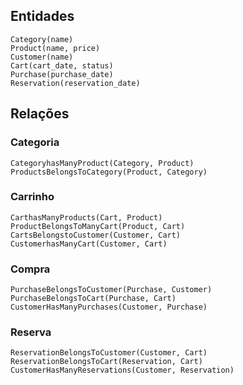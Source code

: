 ## Entidades
```
Category(name)
Product(name, price)
Customer(name)
Cart(cart_date, status)
Purchase(purchase_date)
Reservation(reservation_date)
```

## Relações

### Categoria
```
CategoryhasManyProduct(Category, Product)
ProductsBelongsToCategory(Product, Category)
```

### Carrinho
```
CarthasManyProducts(Cart, Product)
ProductBelongsToManyCart(Product, Cart)
CartsBelongstoCustomer(Customer, Cart)
CustomerhasManyCart(Customer, Cart)
```

### Compra

```
PurchaseBelongsToCustomer(Purchase, Customer)
PurchaseBelongsToCart(Purchase, Cart)
CustomerHasManyPurchases(Customer, Purchase)
```
### Reserva

```
ReservationBelongsToCustomer(Customer, Cart)
ReservationBelongsToCart(Reservation, Cart)
CustomerHasManyReservations(Customer, Reservation)
```